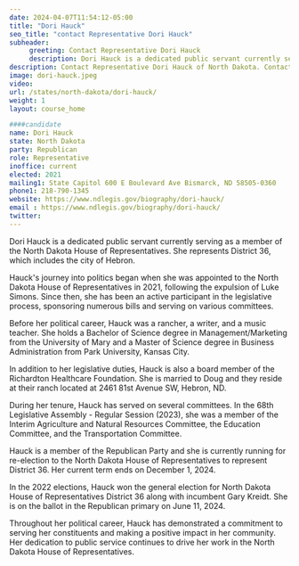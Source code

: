 ```yaml
---
date: 2024-04-07T11:54:12-05:00
title: "Dori Hauck"
seo_title: "contact Representative Dori Hauck"
subheader:
     greeting: Contact Representative Dori Hauck
     description: Dori Hauck is a dedicated public servant currently serving as a member of the North Dakota House of Representatives. She represents District 36, which includes the city of Hebron.
description: Contact Representative Dori Hauck of North Dakota. Contact information for Dori Hauck includes email address, phone number, and mailing address.
image: dori-hauck.jpeg
video:
url: /states/north-dakota/dori-hauck/
weight: 1
layout: course_home

####candidate
name: Dori Hauck
state: North Dakota
party: Republican
role: Representative
inoffice: current
elected: 2021
mailing1: State Capitol 600 E Boulevard Ave Bismarck, ND 58505-0360
phone1: 218-790-1345
website: https://www.ndlegis.gov/biography/dori-hauck/
email : https://www.ndlegis.gov/biography/dori-hauck/
twitter: 
---
```

Dori Hauck is a dedicated public servant currently serving as a member of the North Dakota House of Representatives. She represents District 36, which includes the city of Hebron. 

Hauck's journey into politics began when she was appointed to the North Dakota House of Representatives in 2021, following the expulsion of Luke Simons. Since then, she has been an active participant in the legislative process, sponsoring numerous bills and serving on various committees.

Before her political career, Hauck was a rancher, a writer, and a music teacher. She holds a Bachelor of Science degree in Management/Marketing from the University of Mary and a Master of Science degree in Business Administration from Park University, Kansas City. 

In addition to her legislative duties, Hauck is also a board member of the Richardton Healthcare Foundation. She is married to Doug and they reside at their ranch located at 2461 81st Avenue SW, Hebron, ND.

During her tenure, Hauck has served on several committees. In the 68th Legislative Assembly - Regular Session (2023), she was a member of the Interim Agriculture and Natural Resources Committee, the Education Committee, and the Transportation Committee. 

Hauck is a member of the Republican Party and she is currently running for re-election to the North Dakota House of Representatives to represent District 36. Her current term ends on December 1, 2024.

In the 2022 elections, Hauck won the general election for North Dakota House of Representatives District 36 along with incumbent Gary Kreidt. She is on the ballot in the Republican primary on June 11, 2024.

Throughout her political career, Hauck has demonstrated a commitment to serving her constituents and making a positive impact in her community. Her dedication to public service continues to drive her work in the North Dakota House of Representatives.


